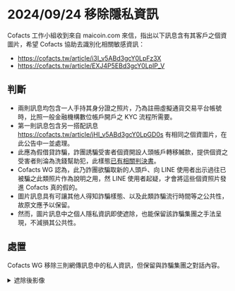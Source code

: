 # 2024/09/24 移除隱私資訊

Cofacts 工作小組收到來自 maicoin.com 來信，指出以下訊息含有其客戶之個資圖片，希望 Cofacts 協助去識別化相關敏感資訊：
- https://cofacts.tw/article/i3I_v5ABd3gcY0LpFz3X
- https://cofacts.tw/article/EXJ4P5EBd3gcY0LpIP_V

## 判斷

- 兩則訊息均包含一人手持其身分證之照片，乃為註冊虛擬通貨交易平台帳號時，比照一般金融機構數位帳戶開戶之 KYC 流程所需要。
- 第一則訊息包含另一搭配訊息 https://cofacts.tw/article/jHI_v5ABd3gcY0LpGD0s 有相同之個資圖片，在此公告中一並處理。
- 此應為假借貸詐騙，詐團誘騙受害者個資開設人頭帳戶轉移贓款，提供個資之受害者則淪為洗錢幫助犯，此樣態[已有相關判決書](https://judgment.judicial.gov.tw/FJUD/data.aspx?ty=JD&id=TCDM,113%2c%e9%87%91%e8%a8%b4%2c1847%2c20240913%2c1)。
- Cofacts WG 認為，此乃詐團欲騙取新的人頭戶、向 LINE 使用者出示過往已被騙之此類照片作為說明之用，然 LINE 使用者起疑，才會將這些個資照片發進 Cofacts 真的假的。
- 圖片訊息具有可讓其他人得知詐騙樣態、以及此類詐騙流行時間等之公共性，故原文應予以保留。
- 然而，圖片訊息中之個人隱私資訊即使遮除，也能保留該詐騙集團之手法呈現，不減損其公共性。

## 處置
Cofacts WG 移除三則網傳訊息中的私人資訊，但保留與詐騙集團之對話內容。

<details>
  <summary>遮除後影像</summary>
  
  ![20240923-i3I_v5ABd3gcY0LpFz3X](https://github.com/user-attachments/assets/ac19646a-9e71-45b9-a6e2-ee741a46ffa8)
  ![20240923-jHI_v5ABd3gcY0LpGD0s](https://github.com/user-attachments/assets/e06adb6c-3c3b-4866-ac4e-8dca65d96e27)
  ![20240923-EXJ4P5EBd3gcY0LpIP_V](https://github.com/user-attachments/assets/742c71e2-3f32-42ec-94fd-ba8c8e6f42bd)
  
</details>

